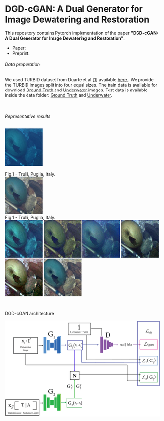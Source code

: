 # DGD-cGAN: A Dual Generator for Image Dewatering and Restoration

This repository contains Pytorch implementation of the paper **"DGD-cGAN: A Dual Generator for Image Dewatering and Restoration"**.
<ul>
  <li> Paper: </li>
  <li> Preprint:</li>
      </ul>
      
      
###### Data preparation  
We used TURBID dataset from Duarte et al.[<a href="http://amandaduarte.com.br/turbid/Turbid_Dataset.pdf" target="_blank">1</a>] available <a href="http://amandaduarte.com.br/turbid/ " target="_blank"> here </a>.
We provide the TURBID images split into four equal sizes. The train data is available for download <a href="https://drive.google.com/file/d/13yxI85JUdsbplM7-Hh8sywIXoom-6hZu/view?usp=sharing" target="_blank"> Ground Truth </a> and <a href="https://drive.google.com/file/d/1XZesr1UCuxnp0gQ3k5tESQd7tkHvCm6t/view?usp=sharing" target="_blank"> Underwater </a> images. Test data is available inside the data folder: [Ground Truth](data/Test_groundtruth.zip) and [Underwater](data/Test_underwater.zip).

<br/>

###### Representative results
  
<p align="float">
  <img class="imgs-1" src="https://github.com/SalPGS/DGD-cGAN/blob/8ededbb74900ddf1af11a01dd951696dd23b5ac5/docs/imgs/UNDERWATER_l2_3deepblue_31_24.jpg" width=122 height=122 max-width=50%><figcaption>Fig.1 - Trulli, Puglia, Italy.</figcaption>
  <img src="https://github.com/SalPGS/DGD-cGAN/blob/8ededbb74900ddf1af11a01dd951696dd23b5ac5/docs/imgs/GROUND_TRUTH_l2_3deepblue_31_24.jpg" width=122 height=122 max-width=50%><figcaption>Fig.1 - Trulli, Puglia, Italy.</figcaption>
  <img src="https://github.com/SalPGS/DGD-cGAN/blob/8ededbb74900ddf1af11a01dd951696dd23b5ac5/docs/imgs/CLAHE_l2_3deepblue_31_24.jpg" width=122 height=122 max-width=50%>
  <img src="https://github.com/SalPGS/DGD-cGAN/blob/8ededbb74900ddf1af11a01dd951696dd23b5ac5/docs/imgs/RETINEX_l2_3deepblue_31_24.jpg" width=122 height=122 max-width=50%>
  <img src="https://github.com/SalPGS/DGD-cGAN/blob/8ededbb74900ddf1af11a01dd951696dd23b5ac5/docs/imgs/FUNIE_GAN_l2_3deepblue_31_24.jpg" width=122 height=122 max-width=50%>
  <img src="https://github.com/SalPGS/DGD-cGAN/blob/8ededbb74900ddf1af11a01dd951696dd23b5ac5/docs/imgs/WATER_NET_l2_3deepblue_31_24.jpg" width=122 height=122 max-width=50%>
  <img src="https://github.com/SalPGS/DGD-cGAN/blob/8ededbb74900ddf1af11a01dd951696dd23b5ac5/docs/imgs/UGAN_l2_3deepblue_31_24.jpg" width=122 height=122 max-width=50%>
  <img src="https://github.com/SalPGS/DGD-cGAN/blob/8ededbb74900ddf1af11a01dd951696dd23b5ac5/docs/imgs/DGD_GAN_l2_3deepblue_31_24.jpg" width=122 height=122 max-width=50%>
</p>


<br/>

DGD-cGAN architecture

![](docs/fig1.png)
   

